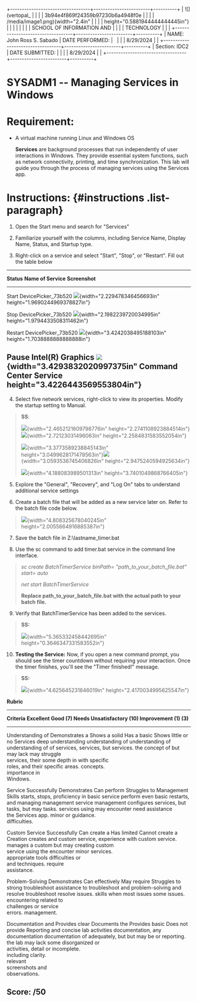 +----------------------------------+------------------------+----------+
| ![](vertopal_                    |                        |          |
| 3b94e4f869f24359b97230b6a4948f0e |                        |          |
| /media/image1.png){width="2.4in" |                        |          |
| height="0.5881944444444445in"}   |                        |          |
|                                  |                        |          |
| SCHOOL OF INFORMATION AND        |                        |          |
| TECHNOLOGY                       |                        |          |
+----------------------------------+------------------------+----------+
| NAME: John Ross S. Sabado        | DATE PERFORMED:        |          |
|                                  | 8/29/2024              |          |
+----------------------------------+------------------------+----------+
| Section: IDC2                    | DATE SUBMITTED:        |          |
|                                  | 8/29/2024              |          |
+----------------------------------+------------------------+----------+

# SYSADM1 -- Managing Services in Windows

# Requirement: 

-   A virtual machine running Linux and Windows OS

    **Services** are background processes that run independently of user
    interactions in Windows. They provide essential system functions,
    such as network connectivity, printing, and time synchronization.
    This lab will guide you through the process of managing services
    using the Services app.

# Instructions:  {#instructions .list-paragraph}

1.  Open the Start menu and search for \"Services\"

2.  Familiarize yourself with the columns, including Service Name,
    Display Name, Status, and Startup type.

3.  Right-click on a service and select \"Start\", \"Stop\", or
    \"Restart\". Fill out the table below

  -----------------------------------------------------------------------------------------------------------------------------------
  **Status**   **Name of Service**     **Screenshot**
  ------------ ----------------------- ----------------------------------------------------------------------------------------------
  Start        DevicePicker_73b520     ![](vertopal_3b94e4f869f24359b97230b6a4948f0e/media/image2.png){width="2.229478346456693in"
                                       height="1.9690244969378827in"}

                                       

  Stop         DevicePicker_73b520     ![](vertopal_3b94e4f869f24359b97230b6a4948f0e/media/image3.png){width="2.1982239720034995in"
                                       height="1.9794433508311462in"}

  Restart      DevicePicker_73b520     ![](vertopal_3b94e4f869f24359b97230b6a4948f0e/media/image4.png){width="3.4242038495188103in"
                                       height="1.7038888888888888in"}

  Pause        Intel(R) Graphics       ![](vertopal_3b94e4f869f24359b97230b6a4948f0e/media/image5.png){width="3.4293832020997375in"
               Command Center Service  height="3.4226443569553804in"}
  -----------------------------------------------------------------------------------------------------------------------------------

4.  Select five network services, right-click to view its properties.
    Modify the startup setting to Manual.

> **SS**:
>
> ![](vertopal_3b94e4f869f24359b97230b6a4948f0e/media/image6.png){width="2.4652121609798776in"
> height="2.2741108923884514in"}![](vertopal_3b94e4f869f24359b97230b6a4948f0e/media/image7.png){width="2.72123031496063in"
> height="2.2584831583552054in"}
>
> ![](vertopal_3b94e4f869f24359b97230b6a4948f0e/media/image8.png){width="3.3773589238845143in"
> height="3.0499628171478563in"}![](vertopal_3b94e4f869f24359b97230b6a4948f0e/media/image9.png){width="3.0593536745406826in"
> height="2.9475240594925634in"}
>
> ![](vertopal_3b94e4f869f24359b97230b6a4948f0e/media/image10.png){width="4.188083989501313in"
> height="3.7401049868766405in"}

5.  Explore the \"General\", \"Recovery\", and \"Log On\" tabs to
    understand additional service settings

6.  Create a batch file that will be added as a new service later on.
    Refer to the batch file code below.

> ![](vertopal_3b94e4f869f24359b97230b6a4948f0e/media/image11.png){width="4.808325678040245in"
> height="2.0055664916885387in"}

7.  Save the batch file in Z:\\lastname_timer.bat

8.  Use the sc command to add timer.bat service in the command line
    interface.

> *sc create BatchTimerService binPath= \"path_to_your_batch_file.bat\"
> start= auto*
>
> *net start BatchTimerService*
>
> **Replace path_to_your_batch_file.bat with the actual path to your
> batch file.**

9.  Verify that BatchTimerService has been added to the services.

> **SS:**
>
> ![](vertopal_3b94e4f869f24359b97230b6a4948f0e/media/image12.png){width="5.365332458442695in"
> height="0.3646347331583552in"}

10. **Testing the Service:** Now, if you open a new command prompt, you
    should see the timer countdown without requiring your interaction.
    Once the timer finishes, you\'ll see the \"Timer finished!\"
    message.

> **SS:**
>
> ![](vertopal_3b94e4f869f24359b97230b6a4948f0e/media/image13.png){width="4.625645231846019in"
> height="2.4170034995625547in"}

**Rubric**

  ---------------------------------------------------------------------------------------
  **Criteria**      **Excellent       **Good (7)**    **Needs          **Unsatisfactory
                    (10)**                            Improvement      (1)**
                                                      (3)**            
  ----------------- ----------------- --------------- ---------------- ------------------
  Understanding of  Demonstrates a    Shows a solid   Has a basic      Shows little or no
  Services          deep              understanding   understanding of understanding of
                    understanding of  of services,    services, but    services.
                    the concept of    but may lack    may struggle     
                    services, their   some depth in   with specific    
                    roles, and their  specific areas. concepts.        
                    importance in                                      
                    Windows.                                           

  Service           Successfully      Demonstrates    Can perform      Struggles to
  Management Skills starts, stops,    proficiency in  basic service    perform even basic
                    restarts, and     managing        management       service management
                    configures        services, but   tasks, but may   tasks.
                    services using    may encounter   need assistance  
                    the Services app. minor           or guidance.     
                                      difficulties.                    

  Custom Service    Successfully      Can create a    Has limited      Cannot create a
  Creation          creates and       custom service, experience with  custom service.
                    manages a custom  but may         creating custom  
                    service using the encounter minor services.        
                    appropriate tools difficulties or                  
                    and techniques.   require                          
                                      assistance.                      

  Problem-Solving   Demonstrates      Can effectively May require      Struggles to
                    strong            troubleshoot    assistance to    troubleshoot and
                    problem-solving   and resolve     troubleshoot     resolve issues.
                    skills when       most issues     some issues.     
                    encountering      related to                       
                    challenges or     service                          
                    errors.           management.                      

  Documentation and Provides clear    Documents the   Provides basic   Does not provide
  Reporting         and concise       lab activities  documentation,   any documentation
                    documentation of  adequately, but but may be       or reporting.
                    the lab           may lack some   disorganized or  
                    activities,       detail or       incomplete.      
                    including         clarity.                         
                    relevant                                           
                    screenshots and                                    
                    observations.                                      

  **Score:**        **/50**                                            
  ---------------------------------------------------------------------------------------
